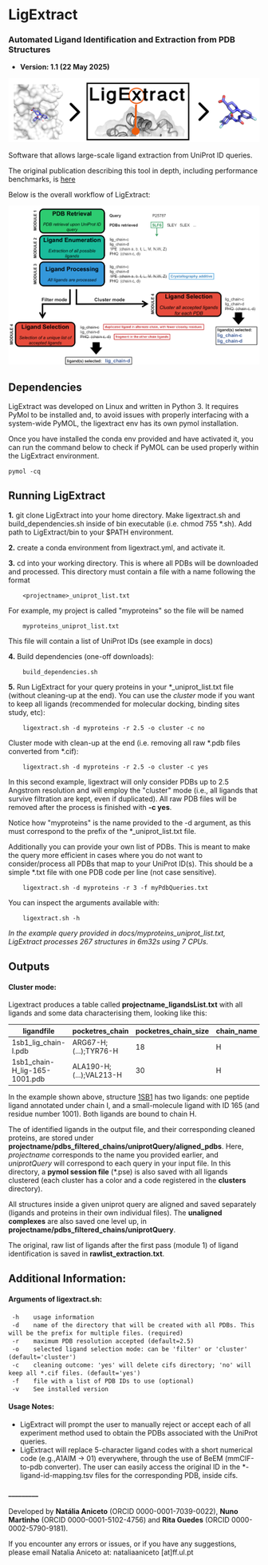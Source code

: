 # LigExtract

### Automated Ligand Identification and Extraction from PDB Structures

- **Version: 1.1 (22 May 2025)**

![](docs/sources/images/ligextract_logo.png)


Software that allows large-scale ligand extraction from UniProt ID queries. 



The original publication describing this tool in depth, including performance benchmarks, is [here](https://academic.oup.com/gpb/advance-article/doi/10.1093/gpbjnl/qzaf018/8046017)


Below is the overall workflow of LigExtract:


![](docs/sources/images/scheme_app_nologo.png)


## Dependencies

LigExtract was developed on Linux and written in Python 3. It requires PyMol to be installed and, to avoid issues with properly interfacing with a system-wide PyMOL, the ligextract env has its own pymol installation.

Once you have installed the conda env provided and have activated it, you can run the command below to check if PyMOL can be used properly within the LigExtract environment.

    pymol -cq


## Running LigExtract

**1.** git clone LigExtract into your home directory. Make ligextract.sh and build_dependencies.sh inside of bin executable (i.e. chmod 755 *.sh). Add path to LigExtract/bin to your $PATH environment.

**2.** create a conda environment from ligextract.yml, and activate it.

**3.** cd into your working directory. This is where all PDBs will be downloaded and processed. This directory must contain a file with a name following the format 

        <projectname>_uniprot_list.txt

For example, my project is called "myproteins" so the file will be named
        
        myproteins_uniprot_list.txt

This file will contain a list of UniProt IDs (see example in docs)

**4.** Build dependencies (one-off downloads):
        
        build_dependencies.sh

**5.** Run LigExtract for your query proteins in your *_uniprot_list.txt file (without cleaning-up at the end). You can use the *cluster* mode if you want to keep all ligands (recommended for molecular docking, binding sites study, etc):

        ligextract.sh -d myproteins -r 2.5 -o cluster -c no


Cluster mode with clean-up at the end (i.e. removing all raw *.pdb files converted from *.cif):

        ligextract.sh -d myproteins -r 2.5 -o cluster -c yes

  In this second example, ligextract will only consider PDBs up to 2.5 Angstrom resolution and will employ the "cluster" mode (i.e., all ligands that survive filtration are kept, even if duplicated). All raw PDB files will be removed after the process is finished with **-c yes**.
  
  Notice how "myproteins" is the name provided to the -d argument, as this must correspond to the prefix of the *_uniprot_list.txt file.
  

Additionally you can provide your own list of PDBs. This is meant to make the query more efficient in cases where you do not want to consider/process all PDBs that map to your UniProt ID(s). This should be a simple *.txt file with one PDB code per line (not case sensitive).

        ligextract.sh -d myproteins -r 3 -f myPdbQueries.txt


You can inspect the arguments available with:

        ligextract.sh -h


*In the example query provided in docs/myproteins_uniprot_list.txt, LigExtract processes 267 structures in 6m32s using 7 CPUs.*

## Outputs

#### Cluster mode:

Ligextract produces a table called **projectname_ligandsList.txt** with all ligands and some data characterising them, looking like this:

ligandfile | pocketres_chain | pocketres_chain_size | chain_name | ligtype | lig_ID | pdbcode 
--- | --- | --- | --- | --- | --- | --- 
1sb1_lig_chain-I.pdb | ARG67-H;(...);TYR76-H | 18 | H | chain ligand | 1sb1_lig_chain-I | 1sb1 
1sb1_chain-H_lig-165-1001.pdb | ALA190-H;(...);VAL213-H | 30 | H | small-molecule ligand | 165-1001 | 1sb1


In the example shown above, structure [1SB1](https://www.rcsb.org/structure/1SB1) has two ligands: one peptide ligand annotated under chain I, and a small-molecule ligand with ID 165 (and residue number 1001). Both ligands are bound to chain H.

The of identified ligands in the output file, and their corresponding cleaned proteins, are stored under **projectname/pdbs_filtered_chains/uniprotQuery/aligned_pdbs**. Here, *projectname* corresponds to the name you provided earlier, and *uniprotQuery* will correspond to each query in your input file. In this directory, a **pymol session file** (*.pse) is also saved with all ligands clustered (each cluster has a color and a code registered in the **clusters** directory).

All structures inside a given uniprot query are aligned and saved separately (ligands and proteins in their own individual files). The **unaligned complexes** are also saved one level up, in **projectname/pdbs_filtered_chains/uniprotQuery**.

The original, raw list of ligands after the first pass (module 1) of ligand identification is saved in **rawlist_extraction.txt**.



## Additional Information:
  

#### Arguments of ligextract.sh:
     -h    usage information
     -d    name of the directory that will be created with all PDBs. This will be the prefix for multiple files. (required)
     -r    maximum PDB resolution accepted (default=2.5)
     -o    selected ligand selection mode: can be 'filter' or 'cluster' (default='cluster')
     -c    cleaning outcome: 'yes' will delete cifs directory; 'no' will keep all *.cif files. (default='yes')
     -f    file with a list of PDB IDs to use (optional)
     -v    See installed version

     
#### Usage Notes:

- LigExtract will prompt the user to manually reject or accept each of all experiment method used to obtain the PDBs associated with the UniProt queries.
- LigExtract will replace 5-character ligand codes with a short numerical code (e.g.,A1AIM -> 01) everywhere, through the use of BeEM (mmCIF-to-pdb converter). The user can easily access the original ID in the *-ligand-id-mapping.tsv files for the corresponding PDB, inside cifs.



#### _________

Developed by **Natália Aniceto** (ORCID 0000-0001-7039-0022), **Nuno Martinho** (ORCID 0000-0001-5102-4756) and **Rita Guedes** (ORCID 0000-0002-5790-9181).

If you encounter any errors or issues, or if you have any suggestions, please email Natalia Aniceto at: nataliaaniceto [at]ff.ul.pt
